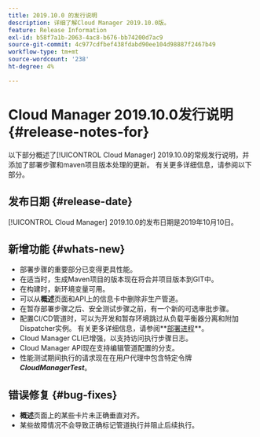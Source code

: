```yaml
---
title: 2019.10.0 的发行说明
description: 详细了解Cloud Manager 2019.10.0版。
feature: Release Information
exl-id: b58f7a1b-2063-4ac8-b676-bb74200d7ac9
source-git-commit: 4c977cdfbef438fdabd90ee104d98887f2467b49
workflow-type: tm+mt
source-wordcount: '238'
ht-degree: 4%

---
```


# Cloud Manager 2019.10.0发行说明 {#release-notes-for}

以下部分概述了[!UICONTROL Cloud Manager] 2019.10.0的常规发行说明，并添加了部署步骤和maven项目版本处理的更新。
有关更多详细信息，请参阅以下部分。

## 发布日期 {#release-date}

[!UICONTROL Cloud Manager] 2019.10.0的发布日期是2019年10月10日。

## 新增功能 {#whats-new}

* 部署步骤的重要部分已变得更具性能。
* 在适当时，生成Maven项目的版本现在将合并项目版本到GIT中。
* 在构建时，新环境变量可用。
* 可以从&#x200B;**概述**&#x200B;页面和API上的信息卡中删除非生产管道。
* 在暂存部署步骤之后、安全测试步骤之前，有一个新的可选审批步骤。
* 配置CI/CD管道时，可以为开发和暂存环境跳过从负载平衡器分离和附加Dispatcher实例。
有关更多详细信息，请参阅**[部署进程](/help/using/code-deployment.md)**。
* Cloud Manager CLI已增强，以支持访问执行步骤日志。
* Cloud Manager API现在支持编辑管道配置的分支。
* 性能测试期间执行的请求现在在用户代理中包含特定令牌&#x200B;***CloudManagerTest***。

## 错误修复 {#bug-fixes}

* **概述**&#x200B;页面上的某些卡片未正确垂直对齐。
* 某些故障情况不会导致正确标记管道执行并阻止后续执行。
